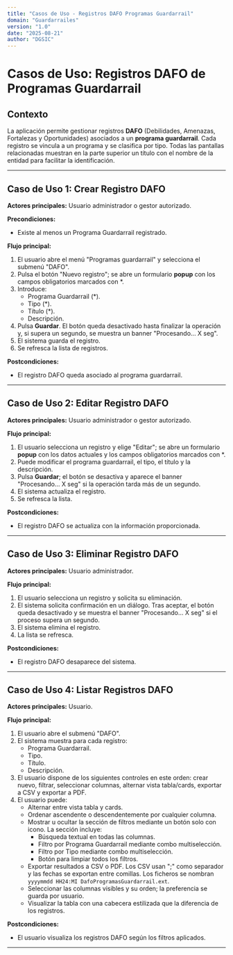```yaml
---
title: "Casos de Uso - Registros DAFO Programas Guardarrail"
domain: "Guardarrailes"
version: "1.0"
date: "2025-08-21"
author: "DGSIC"
---
```


# Casos de Uso: Registros DAFO de Programas Guardarrail

## Contexto
La aplicación permite gestionar registros **DAFO** (Debilidades, Amenazas, Fortalezas y Oportunidades) asociados a un **programa guardarrail**. Cada registro se vincula a un programa y se clasifica por tipo. Todas las pantallas relacionadas muestran en la parte superior un título con el nombre de la entidad para facilitar la identificación.

---

## Caso de Uso 1: Crear Registro DAFO
**Actores principales:** Usuario administrador o gestor autorizado.

**Precondiciones:**
- Existe al menos un Programa Guardarrail registrado.

**Flujo principal:**
1. El usuario abre el menú "Programas guardarrail" y selecciona el submenú "DAFO".
2. Pulsa el botón "Nuevo registro"; se abre un formulario **popup** con los campos obligatorios marcados con *.
3. Introduce:
   - Programa Guardarrail (*).
   - Tipo (*).
   - Título (*).
   - Descripción.
4. Pulsa **Guardar**. El botón queda desactivado hasta finalizar la operación y, si supera un segundo, se muestra un banner "Procesando... X seg".
5. El sistema guarda el registro.
6. Se refresca la lista de registros.

**Postcondiciones:**
- El registro DAFO queda asociado al programa guardarrail.

---

## Caso de Uso 2: Editar Registro DAFO
**Actores principales:** Usuario administrador o gestor autorizado.

**Flujo principal:**
1. El usuario selecciona un registro y elige "Editar"; se abre un formulario **popup** con los datos actuales y los campos obligatorios marcados con *.
2. Puede modificar el programa guardarrail, el tipo, el título y la descripción.
3. Pulsa **Guardar**; el botón se desactiva y aparece el banner "Procesando... X seg" si la operación tarda más de un segundo.
4. El sistema actualiza el registro.
5. Se refresca la lista.

**Postcondiciones:**
- El registro DAFO se actualiza con la información proporcionada.

---

## Caso de Uso 3: Eliminar Registro DAFO
**Actores principales:** Usuario administrador.

**Flujo principal:**
1. El usuario selecciona un registro y solicita su eliminación.
2. El sistema solicita confirmación en un diálogo. Tras aceptar, el botón queda desactivado y se muestra el banner "Procesando... X seg" si el proceso supera un segundo.
3. El sistema elimina el registro.
4. La lista se refresca.

**Postcondiciones:**
- El registro DAFO desaparece del sistema.

---

## Caso de Uso 4: Listar Registros DAFO
**Actores principales:** Usuario.

**Flujo principal:**
1. El usuario abre el submenú "DAFO".
2. El sistema muestra para cada registro:
   - Programa Guardarrail.
   - Tipo.
   - Título.
   - Descripción.
3. El usuario dispone de los siguientes controles en este orden: crear nuevo, filtrar, seleccionar columnas, alternar vista tabla/cards, exportar a CSV y exportar a PDF.
4. El usuario puede:
   - Alternar entre vista tabla y cards.
   - Ordenar ascendente o descendentemente por cualquier columna.
   - Mostrar u ocultar la sección de filtros mediante un botón solo con icono. La sección incluye:
     - Búsqueda textual en todas las columnas.
     - Filtro por Programa Guardarrail mediante combo multiselección.
     - Filtro por Tipo mediante combo multiselección.
     - Botón para limpiar todos los filtros.
   - Exportar resultados a CSV o PDF. Los CSV usan ";" como separador y las fechas se exportan entre comillas. Los ficheros se nombran `yyyymmdd HH24:MI DafoProgramasGuardarrail.ext`.
   - Seleccionar las columnas visibles y su orden; la preferencia se guarda por usuario.
   - Visualizar la tabla con una cabecera estilizada que la diferencia de los registros.

**Postcondiciones:**
- El usuario visualiza los registros DAFO según los filtros aplicados.

---
